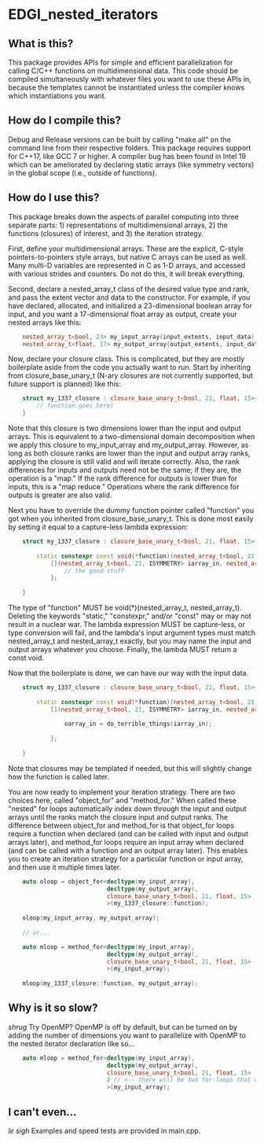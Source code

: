 # EDGI_nested_iterators

## What is this?

This package provides APIs for simple and efficient parallelization for calling C/C++ functions on multidimensional data.
This code should be compiled simultaneously with whatever files you want to use these APIs in, because the templates
cannot be instantiated unless the compiler knows which instantiations you want.

## How do I compile this?

Debug and Release versions can be built by calling "make all" on the command line from their respective folders. This
package requires support for C++17, like GCC 7 or higher. A compiler bug has been found in Intel 19 which can be 
ameliorated by declaring static arrays (like symmetry vectors) in the global scope (i.e., outside of functions).

## How do I use this?

This package breaks down the aspects of parallel computing into three separate parts: 1) representations of 
multidimensional arrays, 2) the functions (closures) of interest, and 3) the iteration strategy.

First, define your multidimensional arrays. These are the explicit, C-style pointers-to-pointers style arrays, but
native C arrays can be used as well. Many multi-D variables are represented in C as 1-D arrays, and accessed with
various strides and counters. Do not do this, it will break everything.

Second, declare a nested_array_t class of the desired value type and rank, and pass the extent vector and data to
the constructor. For example, if you have declared, allocated, and initialized a 23-dimensional boolean array for input, 
and you want a 17-dimensional float array as output, create your nested arrays like this:
```cpp
    nested_array_t<bool, 23> my_input_array(input_extents, input_data);
    nested_array_t<float, 17> my_output_array(output_extents, input_data);
```
Now, declare your closure class. This is complicated, but they are mostly boilerplate aside from the code you actually
want to run. Start by inheriting from closure_base_unary_t (N-ary closures are not currently supported, but future 
support is planned) like this:
```cpp
    struct my_1337_closure : closure_base_unary_t<bool, 21, float, 15>{
        // function goes here!
    }
```
Note that this closure is two dimensions lower than the input and output arrays. This is equivalent to a two-dimensional
domain decomposition when we apply this closure to my_input_array and my_output_array. However, as long as both closure
ranks are lower than the input and output array ranks, applying the closure is still valid and will iterate correctly.
Also, the rank differences for inputs and outputs need not be the same; if they are, the operation is a "map." If the rank
difference for outputs is lower than for inputs, this is a "map reduce." Operations where the rank difference for outputs
is greater are also valid.

Next you have to override the dummy function pointer called "function" you got when you inherited from closure_base_unary_t.
This is done most easily by setting it equal to a capture-less lambda expression:
```cpp
    struct my_1337_closure : closure_base_unary_t<bool, 21, float, 15>{
    
        static constexpr const void(*function)(nested_array_t<bool, 21, ISYMMETRY>, nested_array_t<float, 15>) =
            [](nested_array_t<bool, 21, ISYMMETRY> iarray_in, nested_array_t<float, 15> oarray_in) -> const void {
                // the good stuff
            };
            
    }
```
The type of "function" MUST be void(*)(nested_array_t<hurr>, nested_array_t<durr>). Deleting the keywords "static,"
"constexpr," and/or "const" may or may not result in a nuclear war. The lambda expression MUST be capture-less, or
type conversion will fail, and the lambda's input argument types must match nested_array_t<hurr> and nested_array_t<durr>
exactly, but you may name the input and output arrays whatever you choose. Finally, the lambda MUST return a const void.

Now that the boilerplate is done, we can have our way with the input data.
```cpp
    struct my_1337_closure : closure_base_unary_t<bool, 21, float, 15>{
    
        static constexpr const void(*function)(nested_array_t<bool, 21, ISYMMETRY>, nested_array_t<float, 15>) =
            [](nested_array_t<bool, 21, ISYMMETRY> iarray_in, nested_array_t<float, 15> oarray_in) -> const void {
                
                oarray_in = do_terrible_things(iarray_in);
                
            };
            
    }
```
Note that closures may be templated if needed, but this will slightly change how the function is called later.

You are now ready to implement your iteration strategy. There are two choices here, called "object_for" and "method_for."
When called these "nested" for loops automatically index down through the input and output arrays until the ranks match 
the closure input and output ranks. The difference between object_for and method_for is that object_for loops require 
a function when declared (and can be called with input and output arrays later), and method_for loops require an input
array when declared (and can be called with a function and an output array later). This enables you to create an iteration
strategy for a particular function or input array, and then use it multiple times later. 
```cpp
    auto oloop = object_for<decltype(my_input_array),
                            decltype(my_output_array),
                            closure_base_unary_t<bool, 21, float, 15>
                            >(my_1337_closure::function);
                            
    oloop(my_input_array, my_output_array);
                            
    // or...

    auto mloop = method_for<decltype(my_input_array),
                            decltype(my_output_array),
                            closure_base_unary_t<bool, 21, float, 15>
                            >(my_input_array);
                            
    mloop(my_1337_closure::function, my_output_array);
```
## Why is it so slow?

*shrug* Try OpenMP? OpenMP is off by default, but can be turned on by adding the number of dimensions you want to 
parallelize with OpenMP to the nested iterator declaration like so...
```cpp
    auto mloop = method_for<decltype(my_input_array),
                            decltype(my_output_array),
                            closure_base_unary_t<bool, 21, float, 15>
                            2 // <-- there will be two for-loops that will be parallelized with OpenMP
                            >(my_input_array);
```
## I can't even...

*le sigh* Examples and speed tests are provided in main.cpp.
